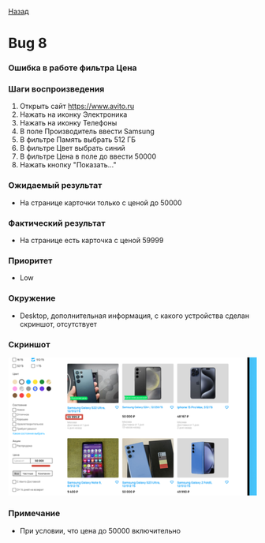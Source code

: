 [Назад](../BUGS.md)

# Bug 8

### Ошибка в работе фильтра Цена

### Шаги воспроизведения

1. Открыть сайт https://www.avito.ru    
2. Нажать на иконку Электроника  
3. Нажать на иконку Телефоны  
4. В поле Производитель ввести Samsung    
5. В фильтре Память выбрать 512 ГБ  
6. В фильтре Цвет выбрать синий  
7. В фильтре Цена в поле до ввести 50000    
8. Нажать кнопку "Показать..."     

### Ожидаемый результат
* На странице карточки только с ценой до 50000     

### Фактический результат
* На странице есть карточка с ценой 59999  

### Приоритет
* Low  

### Окружение
*  Desktop, дополнительная информация, с какого устройства сделан скриншот, отсутствует  
### Скриншот
 ![bug-8](images/bug-8.png)     

### Примечание
*  При условии, что цена до 50000 включительно  